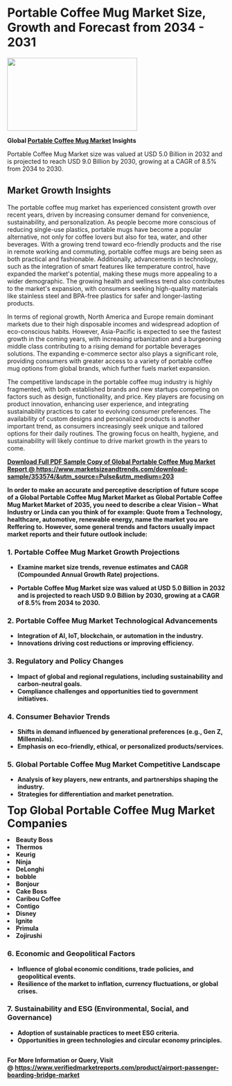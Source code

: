 <H1>Portable Coffee Mug Market Size, Growth and Forecast from 2034 - 2031</H1><img class="aligncenter size-medium wp-image-584254" src="https://thirdeyenews.in/wp-content/uploads/2034/09/Global-Market-Research-300x168.jpeg" alt="" width="300" height="168" /><p><strong>Global&nbsp;<a href="https://www.marketsizeandtrends.com/download-sample/353574/&amp;utm_source=Pulse&amp;utm_medium=203">Portable Coffee Mug Market</a> Insights</strong></p><p>Portable Coffee Mug Market size was valued at USD 5.0 Billion in 2032 and is projected to reach USD 9.0 Billion by 2030, growing at a CAGR of 8.5% from 2034 to 2030.</p><p><h2>Market Growth Insights</h2> <p>The portable coffee mug market has experienced consistent growth over recent years, driven by increasing consumer demand for convenience, sustainability, and personalization. As people become more conscious of reducing single-use plastics, portable mugs have become a popular alternative, not only for coffee lovers but also for tea, water, and other beverages. With a growing trend toward eco-friendly products and the rise in remote working and commuting, portable coffee mugs are being seen as both practical and fashionable. Additionally, advancements in technology, such as the integration of smart features like temperature control, have expanded the market's potential, making these mugs more appealing to a wider demographic. The growing health and wellness trend also contributes to the market's expansion, with consumers seeking high-quality materials like stainless steel and BPA-free plastics for safer and longer-lasting products.</p> <p><strong><a href="#"></a></strong></p> <p>In terms of regional growth, North America and Europe remain dominant markets due to their high disposable incomes and widespread adoption of eco-conscious habits. However, Asia-Pacific is expected to see the fastest growth in the coming years, with increasing urbanization and a burgeoning middle class contributing to a rising demand for portable beverages solutions. The expanding e-commerce sector also plays a significant role, providing consumers with greater access to a variety of portable coffee mug options from global brands, which further fuels market expansion.</p> <p>The competitive landscape in the portable coffee mug industry is highly fragmented, with both established brands and new startups competing on factors such as design, functionality, and price. Key players are focusing on product innovation, enhancing user experience, and integrating sustainability practices to cater to evolving consumer preferences. The availability of custom designs and personalized products is another important trend, as consumers increasingly seek unique and tailored options for their daily routines. The growing focus on health, hygiene, and sustainability will likely continue to drive market growth in the years to come.</p> <p><strong><a href="#"></p><p><span class=""><strong>Download Full PDF Sample Copy of Global Portable Coffee Mug Market Report</strong> @ <a href="https://www.marketsizeandtrends.com/download-sample/353574/&amp;utm_source=Pulse&amp;utm_medium=203" target="_blank">https://www.marketsizeandtrends.com/download-sample/353574/&amp;utm_source=Pulse&amp;utm_medium=203</a></span></p><p>In order to make an accurate and perceptive description of future scope of a Global&nbsp;Portable Coffee Mug Market Market as Global&nbsp;Portable Coffee Mug Market Market of 2035, you need to describe a clear Vision &ndash; What Industry or Linda can you think of for example: Quote from a Technology, healthcare, automotive, renewable energy, name the market you are Reffering to. However, some general trends and factors usually impact market reports and their future outlook include:</p><h3>1.&nbsp;<strong>Portable Coffee Mug Market Growth Projections</strong></h3><ul><li>Examine market size trends, revenue estimates and CAGR (Compounded Annual Growth Rate) projections.</li><li><p>Portable Coffee Mug Market size was valued at USD 5.0 Billion in 2032 and is projected to reach USD 9.0 Billion by 2030, growing at a CAGR of 8.5% from 2034 to 2030.</p></li></ul><h3>2.&nbsp;<strong>Portable Coffee Mug Market Technological Advancements</strong></h3><ul><li>Integration of AI, IoT, blockchain, or automation in the industry.</li><li>Innovations driving cost reductions or improving efficiency.</li></ul><h3>3.&nbsp;<strong>Regulatory and Policy Changes</strong></h3><ul><li>Impact of global and regional regulations, including sustainability and carbon-neutral goals.</li><li>Compliance challenges and opportunities tied to government initiatives.</li></ul><h3>4.&nbsp;<strong>Consumer Behavior Trends</strong></h3><ul><li>Shifts in demand influenced by generational preferences (e.g., Gen Z, Millennials).</li><li>Emphasis on eco-friendly, ethical, or personalized products/services.</li></ul><h3>5.&nbsp;<strong>Global Portable Coffee Mug Market Competitive Landscape</strong></h3><ul><li>Analysis of key players, new entrants, and partnerships shaping the industry.</li><li>Strategies for differentiation and market penetration.</li></ul><p data-pm-slice="1 1 []"><span style="color: inherit; font-family: inherit; font-size: 25px;">Top Global Portable Coffee Mug Market Companies</span></p><div class="" data-test-id=""><p><li>Beauty Boss</li><li> Thermos</li><li> Keurig</li><li> Ninja</li><li> DeLonghi</li><li> bobble</li><li> Bonjour</li><li> Cake Boss</li><li> Caribou Coffee</li><li> Contigo</li><li> Disney</li><li> Ignite</li><li> Primula</li><li> Zojirushi</li></p></div><h3>6.&nbsp;<strong>Economic and Geopolitical Factors</strong></h3><ul><li>Influence of global economic conditions, trade policies, and geopolitical events.</li><li>Resilience of the market to inflation, currency fluctuations, or global crises.</li></ul><h3>7.&nbsp;<strong>Sustainability and ESG (Environmental, Social, and Governance)</strong></h3><ul><li>Adoption of sustainable practices to meet ESG criteria.</li><li>Opportunities in green technologies and circular economy principles.</li></ul><h2><strong style="font-size: 14px;">For More Information or Query, Visit @&nbsp;</strong><a style="background-color: #ffffff; font-size: 14px;" href="https://www.marketsizeandtrends.com/report/portable-coffee-mug-market/" target="_blank">https://www.verifiedmarketreports.com/product/airport-passenger-boarding-bridge-market</a></h2>
